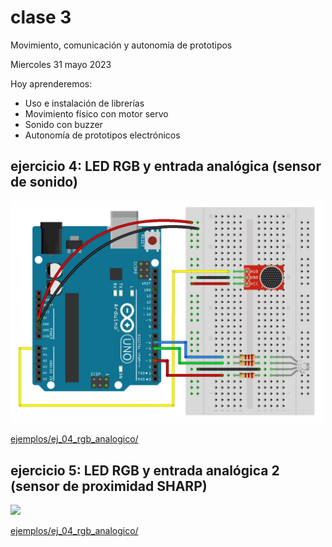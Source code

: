 # clase 3

Movimiento, comunicación y autonomía de prototipos

Miercoles 31 mayo 2023

Hoy aprenderemos:

- Uso e instalación de librerías
- Movimiento físico con motor servo
- Sonido con buzzer
- Autonomía de prototipos electrónicos

## ejercicio 4: LED RGB y entrada analógica (sensor de sonido)

<img src="media/ej_04_rgb_analogico_sonido.jpg" width="500">

[ejemplos/ej_04_rgb_analogico/](./ejemplos/ej_04_rgb_analogico/)

## ejercicio 5: LED RGB y entrada analógica 2 (sensor de proximidad SHARP)

<img src="media/ej_04_rgb_analogico_sharp.jpg" width="500">

[ejemplos/ej_04_rgb_analogico/](./ejemplos/ej_04_rgb_analogico/)
